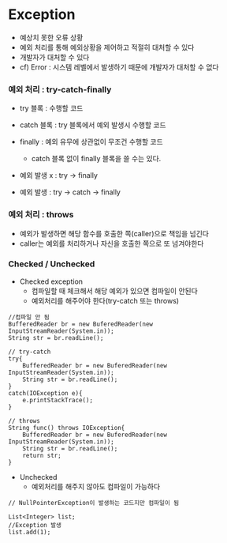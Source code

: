 ﻿# Exception

- 예상치 못한 오류 상황
- 예외 처리를 통해 예외상황을 제어하고 적절히 대처할 수 있다
- 개발자가 대처할 수 있다
- cf) Error : 시스템 레벨에서 발생하기 때문에 개발자가 대처할 수 없다

### 예외 처리 : try-catch-finally
- try 블록 : 수행할 코드
- catch 블록 : try 블록에서 예외 발생시 수행할 코드
- finally : 예외 유무에 상관없이 무조건 수행할 코드    
	- catch 블록 없이 finally 블록을 쓸 수는 있다.

- 예외 발생 x : try -> finally
- 예외 발생 : try -> catch -> finally

### 예외 처리 : throws
- 예외가 발생하면 해당 함수를 호출한 쪽(caller)으로 책임을 넘긴다
- caller는 예외를 처리하거나 자신을 호출한 쪽으로 또 넘겨야한다

### Checked / Unchecked
- Checked exception
	- 컴파일할 때 체크해서 해당 예외가 있으면 컴파일이 안된다
	- 예외처리를 해주어야 한다(try-catch 또는 throws)

```
//컴파일 안 됨
BufferedReader br = new BuferedReader(new InputStreamReader(System.in));
String str = br.readLine();
```

```
// try-catch
try{
	BufferedReader br = new BuferedReader(new InputStreamReader(System.in));
	String str = br.readLine();
}
catch(IOException e){
	e.printStackTrace();
}
```

```
// throws
String func() throws IOException{
	BufferedReader br = new BuferedReader(new InputStreamReader(System.in));
	String str = br.readLine();
	return str;
}
```




- Unchecked
	- 예외처리를 해주지 않아도 컴파일이 가능하다

```
// NullPointerException이 발생하는 코드지만 컴파일이 됨

List<Integer> list;
//Exception 발생
list.add(1);
```